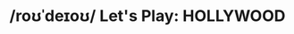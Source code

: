 ---
ee_id_thing: na
site: na
type: na
inv_num: 2017-006
add_credit:
url: 2017-006-rodeo-performance
title: "/roʊˈdeɪoʊ/ Let's Play: HOLLYWOOD"
year: '2021'
display_year: 2017-2021
medium: 'Custom built high performance computer rig (AMD Ryzen 9 5950X 16-core 32-Thread
  Unlocked Desktop Processor central processing unit, Rog Crosshair Viii Dark Hero
  motherboard, G.SKILL 64GB (2 x 32GB) Trident Z Neo Series DDR4 PC4-21300 2666 MHz
  288-Pin Desktop Memory Model F4-2666C18D-64GTZN random access memory, (x2) EVGA
  24G-P5-3975-KR GeForce RTX 3090 XC3 Ultra Gaming graphics processing units'' & Corsair
  Professional Series AX 1200 Watt Digital ATX/EPS Modular 80 PLUS Platinum (AX1200i)
  power supply, various peripherals), custom built Deep-Q Learning RPG playing software
  bot with system sounds by Daniel Lopatin (Oneohtrix Point Never), Kim Kardashian:
  Hollywood casual free-to-play role-playing Android game, Android phone, amplifier
  & speakers, various cables. '
dims: Variable
pitch: 'A custom built & programmed high performance machine learning computer which
  plays (& learns as it is plays) Kim Kardashian: Hollywood — a casual free-to-play
  role-playing Android game where players aim to increase their reputation by gaining
  fans in order to become A-List celebrities. '
ps: 'All details at micosite! '
live_url: https://rodeo.computer/
youtube:
related_code: https://github.com/coryarcangel/rodeo-lets-play
imgs:
subheading:
download:
commission:
related:
layout: things-i-made
---